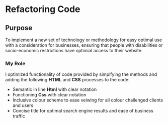 # Refactoring Code

## Purpose

To implement a new set of technology or methodology for easy optimal use with a consideration for businesses, ensuring that people with disabilities or socio-economic restrictions have optimial access to their website.

### My Role

I optimized functionality of code provided by simplfying the methods and adding the following **HTML** and **CSS** processes to the code:

- Semantic in line **Html** with clear notation
- Functioning **Css** with clear notation
- Inclusive colour scheme to ease veiwing for all colour challenged clients and users
- Concise title for optimal search engine results and ease of business traffic

